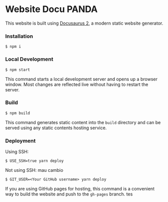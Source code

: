 # Website Docu PANDA

This website is built using [Docusaurus 2](https://docusaurus.io/), a modern static website generator.

### Installation

```
$ npm i
```

### Local Development

```
$ npm start
```

This command starts a local development server and opens up a browser window. Most changes are reflected live without having to restart the server.

### Build

```
$ npm build
```

This command generates static content into the `build` directory and can be served using any static contents hosting service.

### Deployment

Using SSH:

```
$ USE_SSH=true yarn deploy
```

Not using SSH:
mau cambio

```
$ GIT_USER=<Your GitHub username> yarn deploy
```

If you are using GitHub pages for hosting, this command is a convenient way to build the website and push to the `gh-pages` branch. tes
